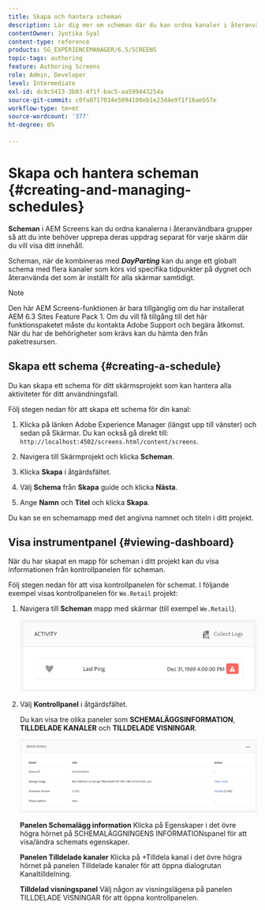 ```yaml
---
title: Skapa och hantera scheman
description: Lär dig mer om scheman där du kan ordna kanaler i återanvändbara grupper så att du inte behöver upprepa deras uppdrag separat för varje skärm där du vill visa ditt innehåll.
contentOwner: Jyotika Syal
content-type: reference
products: SG_EXPERIENCEMANAGER/6.5/SCREENS
topic-tags: authoring
feature: Authoring Screens
role: Admin, Developer
level: Intermediate
exl-id: dc9c5413-3b03-4f1f-bac5-aa599443254a
source-git-commit: c0fa0717034e5094108eb1e23d4e9f1f16aeb57e
workflow-type: tm+mt
source-wordcount: '377'
ht-degree: 0%

---
```


# Skapa och hantera scheman {#creating-and-managing-schedules}

**Scheman** i AEM Screens kan du ordna kanalerna i återanvändbara grupper så att du inte behöver upprepa deras uppdrag separat för varje skärm där du vill visa ditt innehåll.

Scheman, när de kombineras med ***DayParting*** kan du ange ett globalt schema med flera kanaler som körs vid specifika tidpunkter på dygnet och återanvända det som är inställt för alla skärmar samtidigt.

>[!NOTE]
>
>Den här AEM Screens-funktionen är bara tillgänglig om du har installerat AEM 6.3 Sites Feature Pack 1. Om du vill få tillgång till det här funktionspaketet måste du kontakta Adobe Support och begära åtkomst. När du har de behörigheter som krävs kan du hämta den från paketresursen.

## Skapa ett schema {#creating-a-schedule}

Du kan skapa ett schema för ditt skärmsprojekt som kan hantera alla aktiviteter för ditt användningsfall.

Följ stegen nedan för att skapa ett schema för din kanal:

1. Klicka på länken Adobe Experience Manager (längst upp till vänster) och sedan på Skärmar. Du kan också gå direkt till: `http://localhost:4502/screens.html/content/screens`.
1. Navigera till Skärmprojekt och klicka **Scheman**.
1. Klicka **Skapa** i åtgärdsfältet.
1. Välj **Schema** från **Skapa** guide och klicka **Nästa**.

1. Ange **Namn** och **Titel** och klicka **Skapa**.

Du kan se en schemamapp med det angivna namnet och titeln i ditt projekt.


## Visa instrumentpanel {#viewing-dashboard}

När du har skapat en mapp för scheman i ditt projekt kan du visa informationen från kontrollpanelen för scheman.

Följ stegen nedan för att visa kontrollpanelen för schemat. I följande exempel visas kontrollpanelen för `We.Retail` projekt:

1. Navigera till **Scheman** mapp med skärmar (till exempel `We.Retail`).

   ![chlimage_1](assets/chlimage_1.png)

1. Välj **Kontrollpanel** i åtgärdsfältet.

   Du kan visa tre olika paneler som **SCHEMALÄGGSINFORMATION**, **TILLDELADE KANALER** och **TILLDELADE VISNINGAR**.

   ![chlimage_1-1](assets/chlimage_1-1.png)

   **Panelen Schemalägg information** Klicka på Egenskaper i det övre högra hörnet på SCHEMALÄGGNINGENS INFORMATIONspanel för att visa/ändra schemats egenskaper.

   **Panelen Tilldelade kanaler** Klicka på +Tilldela kanal i det övre högra hörnet på panelen Tilldelade kanaler för att öppna dialogrutan Kanaltilldelning.

   **Tilldelad visningspanel** Välj någon av visningslägena på panelen TILLDELADE VISNINGAR för att öppna kontrollpanelen.
